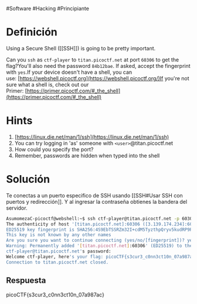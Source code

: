 #Software #Hacking #Principiante
# Definición
Using a Secure Shell ([[SSH]]) is going to be pretty important.

Can you `ssh` as `ctf-player` to `titan.picoctf.net` at port `60306` to get the flag?You'll also need the password `84b12bae`. If asked, accept the fingerprint with `yes`.If your device doesn't have a shell, you can use: [https://webshell.picoctf.org](https://webshell.picoctf.org/)If you're not sure what a shell is, check out our Primer: [https://primer.picoctf.com/#_the_shell](https://primer.picoctf.com/#_the_shell)
# Hints
1. [https://linux.die.net/man/1/ssh](https://linux.die.net/man/1/ssh)
2. You can try logging in 'as' someone with `<user>`@titan.picoctf.net
3. How could you specify the port?
4. Remember, passwords are hidden when typed into the shell

# Solución
Te conectas a un puerto especifico de SSH usando [[SSH#Usar SSH con puertos y redirección]]. Y al ingresar la contraseña obtienes la bandera del servidor.
```bash
AsumomezaC-picoctf@webshell:~$ ssh ctf-player@titan.picoctf.net -p 60306
The authenticity of host '[titan.picoctf.net]:60306 ([3.139.174.234]:60306)' can't be established.
ED25519 key fingerprint is SHA256:4S9EbTSSRZm32I+cdM5TyzthpQryv5kudRP9PIKT7XQ.
This key is not known by any other names
Are you sure you want to continue connecting (yes/no/[fingerprint])? yes
Warning: Permanently added '[titan.picoctf.net]:60306' (ED25519) to the list of known hosts.
ctf-player@titan.picoctf.net's password: 
Welcome ctf-player, here's your flag: picoCTF{s3cur3_c0nn3ct10n_07a987ac}
Connection to titan.picoctf.net closed.
```
## Respuesta
picoCTF{s3cur3_c0nn3ct10n_07a987ac}